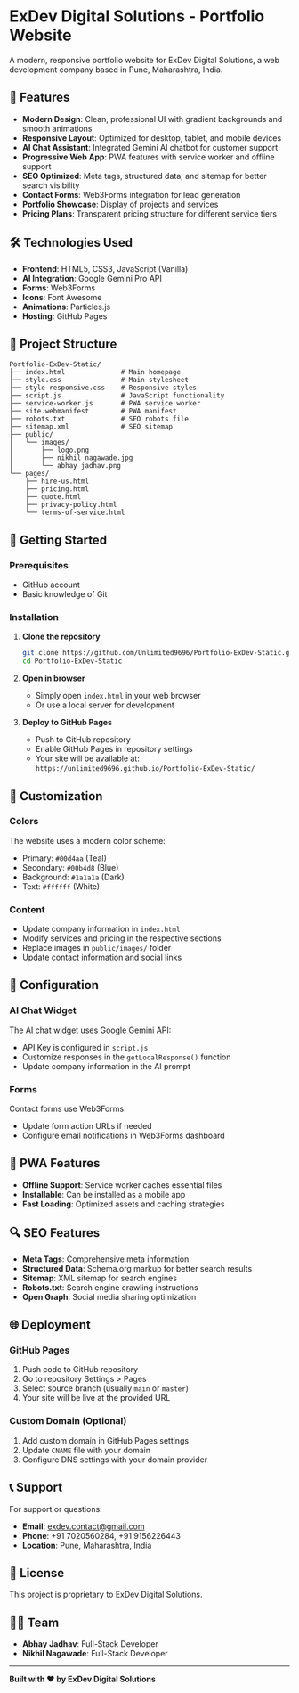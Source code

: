 # ExDev Digital Solutions - Portfolio Website

A modern, responsive portfolio website for ExDev Digital Solutions, a web development company based in Pune, Maharashtra, India.

## 🌟 Features

- **Modern Design**: Clean, professional UI with gradient backgrounds and smooth animations
- **Responsive Layout**: Optimized for desktop, tablet, and mobile devices
- **AI Chat Assistant**: Integrated Gemini AI chatbot for customer support
- **Progressive Web App**: PWA features with service worker and offline support
- **SEO Optimized**: Meta tags, structured data, and sitemap for better search visibility
- **Contact Forms**: Web3Forms integration for lead generation
- **Portfolio Showcase**: Display of projects and services
- **Pricing Plans**: Transparent pricing structure for different service tiers

## 🛠️ Technologies Used

- **Frontend**: HTML5, CSS3, JavaScript (Vanilla)
- **AI Integration**: Google Gemini Pro API
- **Forms**: Web3Forms
- **Icons**: Font Awesome
- **Animations**: Particles.js
- **Hosting**: GitHub Pages

## 📁 Project Structure

```
Portfolio-ExDev-Static/
├── index.html              # Main homepage
├── style.css               # Main stylesheet
├── style-responsive.css    # Responsive styles
├── script.js               # JavaScript functionality
├── service-worker.js       # PWA service worker
├── site.webmanifest        # PWA manifest
├── robots.txt              # SEO robots file
├── sitemap.xml             # SEO sitemap
├── public/
│   └── images/
│       ├── logo.png
│       ├── nikhil nagawade.jpg
│       └── abhay jadhav.png
└── pages/
    ├── hire-us.html
    ├── pricing.html
    ├── quote.html
    ├── privacy-policy.html
    └── terms-of-service.html
```

## 🚀 Getting Started

### Prerequisites
- GitHub account
- Basic knowledge of Git

### Installation

1. **Clone the repository**
   ```bash
   git clone https://github.com/Unlimited9696/Portfolio-ExDev-Static.git
   cd Portfolio-ExDev-Static
   ```

2. **Open in browser**
   - Simply open `index.html` in your web browser
   - Or use a local server for development

3. **Deploy to GitHub Pages**
   - Push to GitHub repository
   - Enable GitHub Pages in repository settings
   - Your site will be available at: `https://unlimited9696.github.io/Portfolio-ExDev-Static/`

## 🎨 Customization

### Colors
The website uses a modern color scheme:
- Primary: `#00d4aa` (Teal)
- Secondary: `#00b4d8` (Blue)
- Background: `#1a1a1a` (Dark)
- Text: `#ffffff` (White)

### Content
- Update company information in `index.html`
- Modify services and pricing in the respective sections
- Replace images in `public/images/` folder
- Update contact information and social links

## 🔧 Configuration

### AI Chat Widget
The AI chat widget uses Google Gemini API:
- API Key is configured in `script.js`
- Customize responses in the `getLocalResponse()` function
- Update company information in the AI prompt

### Forms
Contact forms use Web3Forms:
- Update form action URLs if needed
- Configure email notifications in Web3Forms dashboard

## 📱 PWA Features

- **Offline Support**: Service worker caches essential files
- **Installable**: Can be installed as a mobile app
- **Fast Loading**: Optimized assets and caching strategies

## 🔍 SEO Features

- **Meta Tags**: Comprehensive meta information
- **Structured Data**: Schema.org markup for better search results
- **Sitemap**: XML sitemap for search engines
- **Robots.txt**: Search engine crawling instructions
- **Open Graph**: Social media sharing optimization

## 🌐 Deployment

### GitHub Pages
1. Push code to GitHub repository
2. Go to repository Settings > Pages
3. Select source branch (usually `main` or `master`)
4. Your site will be live at the provided URL

### Custom Domain (Optional)
1. Add custom domain in GitHub Pages settings
2. Update `CNAME` file with your domain
3. Configure DNS settings with your domain provider

## 📞 Support

For support or questions:
- **Email**: exdev.contact@gmail.com
- **Phone**: +91 7020560284, +91 9156226443
- **Location**: Pune, Maharashtra, India

## 📄 License

This project is proprietary to ExDev Digital Solutions.

## 👨‍💻 Team

- **Abhay Jadhav**: Full-Stack Developer
- **Nikhil Nagawade**: Full-Stack Developer

---

**Built with ❤️ by ExDev Digital Solutions** 